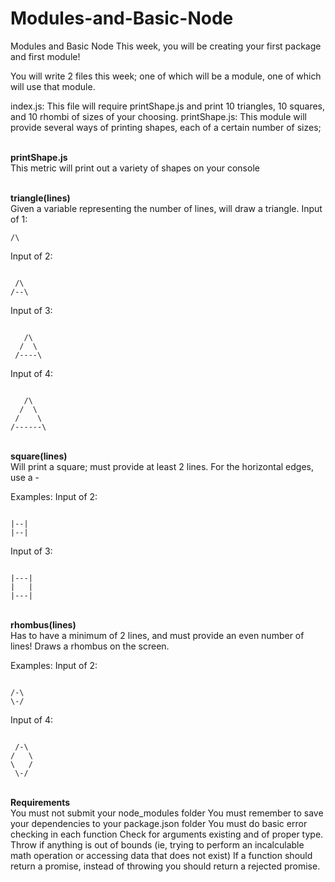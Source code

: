# Modules-and-Basic-Node

Modules and Basic Node
This week, you will be creating your first package and first module!

You will write 2 files this week; one of which will be a module, one of which will use that module.

index.js: This file will require printShape.js and print 10 triangles, 10 squares, and 10 rhombi of sizes of your choosing.
printShape.js: This module will provide several ways of printing shapes, each of a certain number of sizes;

<br><strong>printShape.js</strong></br>
This metric will print out a variety of shapes on your console

<br><strong>triangle(lines)</strong></br>
Given a variable representing the number of lines, will draw a triangle.
Input of 1:
<pre><code>/\</code></pre>
Input of 2:
<pre><code> 
 /\
/--\
</code></pre>
Input of 3:
<pre><code> 
   /\
  /  \
 /----\
</code></pre>
Input of 4:
<pre><code> 
   /\
  /  \
 /    \
/------\
</code></pre>

<br><strong>square(lines)</strong></br>
Will print a square; must provide at least 2 lines.
For the horizontal edges, use a -

Examples:
Input of 2:
<pre><code> 
|--|
|--|
</code></pre>
Input of 3:
<pre><code> 
|---|
|   |
|---|
</code></pre>

<br><strong>rhombus(lines)</strong></br>
Has to have a minimum of 2 lines, and must provide an even number of lines!
Draws a rhombus on the screen.

Examples:
Input of 2:
<pre><code> 
/-\
\-/
</code></pre>
Input of 4:
<pre><code> 
 /-\
/   \
\   /
 \-/
</code></pre>
 
<br><strong>Requirements</strong></br>
You must not submit your node_modules folder
You must remember to save your dependencies to your package.json folder
You must do basic error checking in each function
Check for arguments existing and of proper type.
Throw if anything is out of bounds (ie, trying to perform an incalculable math operation or accessing data that does not exist)
If a function should return a promise, instead of throwing you should return a rejected promise.
